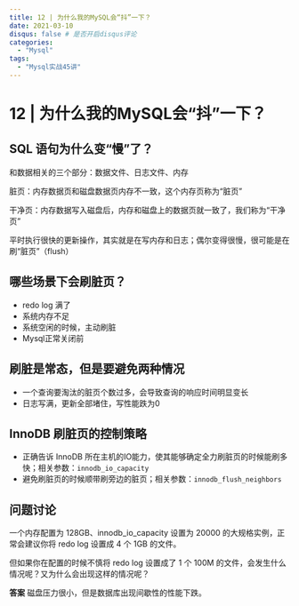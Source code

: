 ```yaml
---
title: 12 | 为什么我的MySQL会“抖”一下？
date: 2021-03-10
disqus: false # 是否开启disqus评论
categories:
  - "Mysql"
tags:
  - "Mysql实战45讲"
---
```


<!--more-->

# 12 | 为什么我的MySQL会“抖”一下？

## SQL 语句为什么变“慢”了？
和数据相关的三个部分：数据文件、日志文件、内存

脏页：内存数据页和磁盘数据页内存不一致，这个内存页称为“脏页”

干净页：内存数据写入磁盘后，内存和磁盘上的数据页就一致了，我们称为“干净页”

平时执行很快的更新操作，其实就是在写内存和日志；偶尔变得很慢，很可能是在刷“脏页”（flush）

## 哪些场景下会刷脏页？
* redo log 满了
* 系统内存不足
* 系统空闲的时候，主动刷脏
* Mysql正常关闭前

## 刷脏是常态，但是要避免两种情况
* 一个查询要淘汰的脏页个数过多，会导致查询的响应时间明显变长
* 日志写满，更新全部堵住，写性能跌为0

## InnoDB 刷脏页的控制策略
* 正确告诉 InnoDB 所在主机的IO能力，使其能够确定全力刷脏页的时候能刷多快；相关参数：`innodb_io_capacity`
* 避免刷脏页的时候顺带刷旁边的脏页；相关参数：`innodb_flush_neighbors`

## 问题讨论
一个内存配置为 128GB、innodb_io_capacity 设置为 20000 的大规格实例，正常会建议你将 redo log 设置成 4 个 1GB 的文件。

但如果你在配置的时候不慎将 redo log 设置成了 1 个 100M 的文件，会发生什么情况呢？又为什么会出现这样的情况呢？

**答案**
磁盘压力很小，但是数据库出现间歇性的性能下跌。